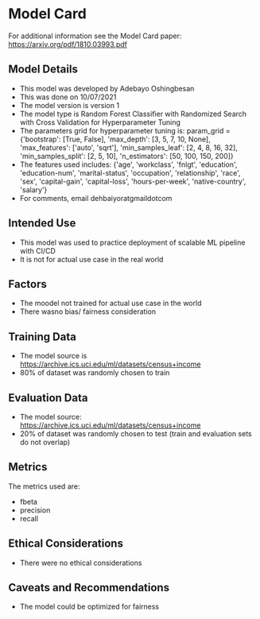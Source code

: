 # Model Card

For additional information see the Model Card paper: https://arxiv.org/pdf/1810.03993.pdf

## Model Details
- This model was developed by Adebayo Oshingbesan
- This was done on 10/07/2021
- The model version is version 1
- The model type is Random Forest Classifier with Randomized Search with Cross Validation for Hyperparameter Tuning
- The parameters grid for hyperparameter tuning is:  param_grid = {'bootstrap': [True, False],
               'max_depth': [3, 5, 7, 10, None],
               'max_features': ['auto', 'sqrt'],
               'min_samples_leaf': [2, 4, 8, 16, 32],
               'min_samples_split': [2, 5, 10],
               'n_estimators': [50, 100, 150, 200]}
- The features used includes: {'age', 'workclass', 'fnlgt', 'education', 'education-num',
       'marital-status', 'occupation', 'relationship', 'race', 'sex',
       'capital-gain', 'capital-loss', 'hours-per-week', 'native-country',
       'salary'}
- For comments, email dehbaiyoratgmaildotcom

## Intended Use
- This model was used to practice deployment of scalable ML pipeline with CI/CD
- It is not for actual use case in the real world

## Factors
- The moodel not trained for actual use case in the world
- There wasno bias/ fairness consideration

## Training Data
- The model source is https://archive.ics.uci.edu/ml/datasets/census+income
- 80% of dataset was randomly chosen to train

## Evaluation Data
- The model source: https://archive.ics.uci.edu/ml/datasets/census+income
- 20% of dataset was randomly chosen to test (train and evaluation sets do not overlap)

## Metrics
The metrics used are:
  - fbeta
  - precision
  - recall

## Ethical Considerations
- There were no ethical considerations

## Caveats and Recommendations
- The model could be optimized for fairness
